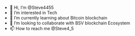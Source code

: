 - 👋 Hi, I’m @Steve4455
- 👀 I’m interested in Tech
- 🌱 I’m currently learning about Bitcoin blockchain
- 💞️ I’m looking to collaborate with BSV blockchain Ecosystem
- 📫 How to reach me @Steve4_5

<!---
Steve4455/Steve4455 is a ✨ special ✨ repository because its `README.md` (this file) appears on your GitHub profile.
You can click the Preview link to take a look at your changes.
--->
